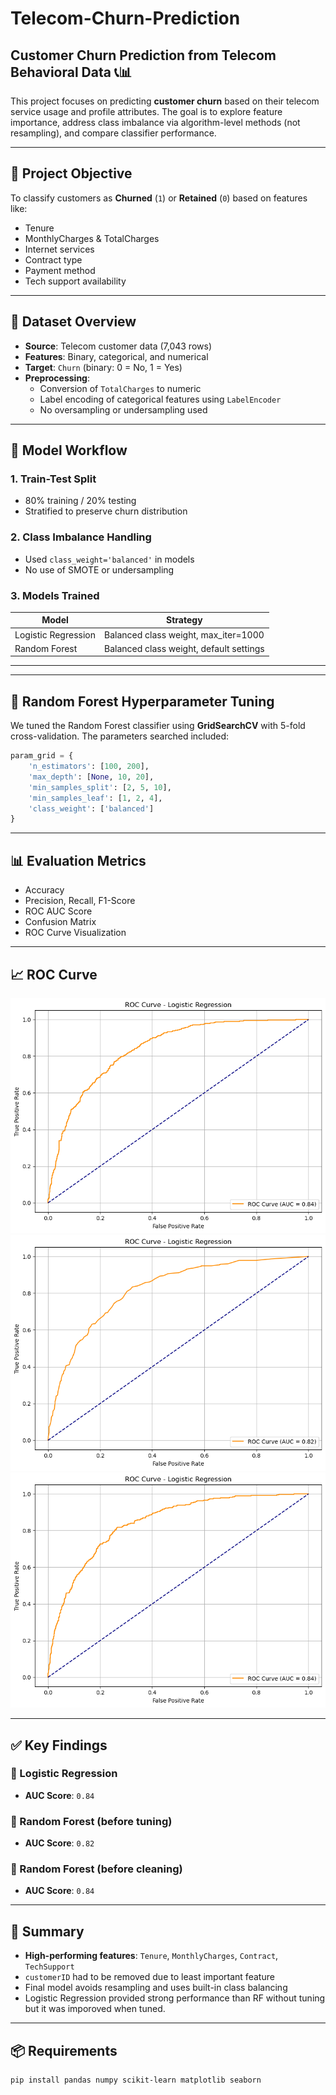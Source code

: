 # Telecom-Churn-Prediction


## Customer Churn Prediction from Telecom Behavioral Data 📞📊

This project focuses on predicting **customer churn** based on their telecom service usage and profile attributes. The goal is to explore feature importance, address class imbalance via algorithm-level methods (not resampling), and compare classifier performance.

---

## 📌 Project Objective

To classify customers as **Churned** (`1`) or **Retained** (`0`) based on features like:

- Tenure
- MonthlyCharges & TotalCharges
- Internet services
- Contract type
- Payment method
- Tech support availability

---

## 📁 Dataset Overview

- **Source**: Telecom customer data (7,043 rows)
- **Features**: Binary, categorical, and numerical
- **Target**: `Churn` (binary: 0 = No, 1 = Yes)
- **Preprocessing**:
  - Conversion of `TotalCharges` to numeric
  - Label encoding of categorical features using `LabelEncoder`
  - No oversampling or undersampling used

---

## 🧠 Model Workflow

### 1. **Train-Test Split**
- 80% training / 20% testing
- Stratified to preserve churn distribution

### 2. **Class Imbalance Handling**
- Used `class_weight='balanced'` in models
- No use of SMOTE or undersampling

### 3. **Models Trained**

| Model               | Strategy                                  |
|--------------------|-------------------------------------------|
| Logistic Regression | Balanced class weight, max_iter=1000     |
| Random Forest       | Balanced class weight, default settings  |

---
---

## 🔧 Random Forest Hyperparameter Tuning

We tuned the Random Forest classifier using **GridSearchCV** with 5-fold cross-validation. The parameters searched included:

```python
param_grid = {
    'n_estimators': [100, 200],
    'max_depth': [None, 10, 20],
    'min_samples_split': [2, 5, 10],
    'min_samples_leaf': [1, 2, 4],
    'class_weight': ['balanced']
}
```
---
## 📊 Evaluation Metrics

- Accuracy
- Precision, Recall, F1-Score
- ROC AUC Score
- Confusion Matrix
- ROC Curve Visualization

---

## 📈 ROC Curve

![ROC Curve - Logistic Regression](output-logreg.png)
![ROC Curve - Random Forest](output-rf.png)
![ROC Curve - Random Forest with tuning](output-rf2.png)

---

## ✅ Key Findings

### 🔹 Logistic Regression
- **AUC Score**: `0.84`

### 🔹 Random Forest (before tuning)
- **AUC Score**: `0.82` 

### 🔹 Random Forest (before cleaning)
- **AUC Score**: `0.84` 

---

## 🧠 Summary

- **High-performing features**: `Tenure`, `MonthlyCharges`, `Contract`, `TechSupport`
- `customerID` had to be removed due to least important feature
- Final model avoids resampling and uses built-in class balancing
- Logistic Regression provided strong performance than RF without tuning but it was imporoved when tuned.
---

## 📦 Requirements

```bash
pip install pandas numpy scikit-learn matplotlib seaborn
